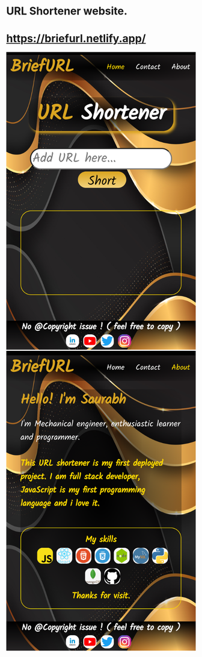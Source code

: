 
# URL Shortener website.

# https://briefurl.netlify.app/ 

<img src="Count the steps/public/BriefSnap-1.png" alt="website snap-1" title="URL Shortener website">
<img src="Count the steps/public/BriefSnap-2.png" alt="website snap-2" title="URL Shortener website">


